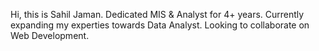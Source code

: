 Hi, this is Sahil Jaman. Dedicated MIS & Analyst for 4+ years.
Currently expanding my experties towards Data Analyst.
Looking to collaborate on Web Development.
